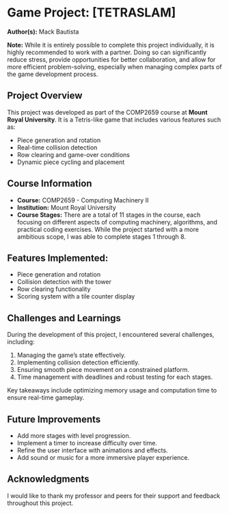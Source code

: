 # Game Project: [TETRASLAM]

**Author(s):** Mack Bautista

**Note:** While it is entirely possible to complete this project individually, it is highly recommended to work with a partner. Doing so can significantly reduce stress, provide opportunities for better collaboration, and allow for more efficient problem-solving, especially when managing complex parts of the game development process.

## Project Overview
This project was developed as part of the COMP2659 course at **Mount Royal University**. It is a Tetris-like game that includes various features such as:

- Piece generation and rotation
- Real-time collision detection
- Row clearing and game-over conditions
- Dynamic piece cycling and placement

## Course Information
- **Course:** COMP2659 - Computing Machinery II
- **Institution:** Mount Royal University
- **Course Stages:** There are a total of 11 stages in the course, each focusing on different aspects of computing machinery, algorithms, and practical coding exercises. While the project started with a more ambitious scope, I was able to complete stages 1 through 8.

## Features Implemented:
- Piece generation and rotation
- Collision detection with the tower
- Row clearing functionality
- Scoring system with a tile counter display

## Challenges and Learnings
During the development of this project, I encountered several challenges, including:

1. Managing the game’s state effectively.
2. Implementing collision detection efficiently.
3. Ensuring smooth piece movement on a constrained platform.
4. Time management with deadlines and robust testing for each stages.

Key takeaways include optimizing memory usage and computation time to ensure real-time gameplay.

## Future Improvements
- Add more stages with level progression.
- Implement a timer to increase difficulty over time.
- Refine the user interface with animations and effects.
- Add sound or music for a more immersive player experience.

## Acknowledgments
I would like to thank my professor and peers for their support and feedback throughout this project.
